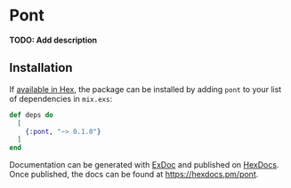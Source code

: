 # Pont

**TODO: Add description**

## Installation

If [available in Hex](https://hex.pm/docs/publish), the package can be installed
by adding `pont` to your list of dependencies in `mix.exs`:

```elixir
def deps do
  [
    {:pont, "~> 0.1.0"}
  ]
end
```

Documentation can be generated with [ExDoc](https://github.com/elixir-lang/ex_doc)
and published on [HexDocs](https://hexdocs.pm). Once published, the docs can
be found at <https://hexdocs.pm/pont>.

